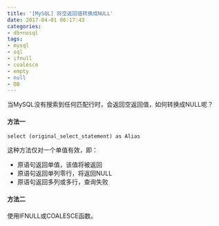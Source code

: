 ```yaml
---
title: '[MySQL] 将空返回值转换成NULL'
date: 2017-04-01 06:17:43
categories: 
- db+nosql
tags: 
- mysql
- sql
- ifnull
- coalesce
- empty
- null
- DB
---
```

当MySQL没有搜索到任何匹配行时，会返回空返回值，如何转换成NULL呢？

#### 方法一
```
select (original_select_statement) as Alias
```
这种方法仅对一个单值有效，即：
*   原语句返回单值，该值将被返回
*   原语句返回单列零行，将返回NULL
*   原语句返回多列或多行，查询失败

#### 方法二

使用IFNULL或COALESCE函数。